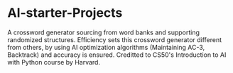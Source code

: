 # AI-starter-Projects
A crossword generator sourcing from word banks and supporting randomized structures.
Efficiency sets this crossword generator different from others, by using AI optimization algorithms (Maintaining AC-3, Backtrack) and accuracy is ensured.
Creditted to CS50's Introduction to AI with Python course by Harvard.
